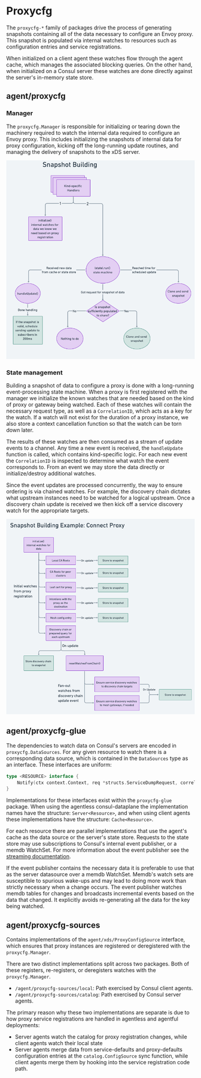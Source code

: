 # Proxycfg
The `proxycfg-*` family of packages drive the process of generating snapshots containing all of the data necessary to configure an Envoy proxy. This snapshot is populated via internal watches to resources such as configuration entries and service registrations.

When initialized on a client agent these watches flow through the agent cache, which manages the associated blocking queries. On the other hand, when initialized on a Consul server these watches are done directly against the server's in-memory state store.

## agent/proxycfg
### Manager
The `proxycfg.Manager` is responsible for initializing or tearing down the machinery required to watch the internal data required to configure an Envoy proxy. This includes initializing the snapshots of internal data for proxy configuration, kicking off the long-running update routines, and managing the delivery of snapshots to the xDS server.

![Snapshot sharing](./proxycfg-snapshot-sharing.png)

### State management
Building a snapshot of data to configure a proxy is done with a long-running event-processing state machine. When a proxy is first registered with the manager we initialize the known watches that are needed based on the kind of proxy or gateway being watched. Each of these watches will contain the necessary request type, as well as a `CorrelationID`, which acts as a key for the watch. If a watch will not exist for the duration of a proxy instance, we also store a context cancellation function so that the watch can be torn down later.

The results of these watches are then consumed as a stream of update events to a channel. Any time a new event is received, the `handleUpdate` function is called, which contains kind-specific logic. For each new event the `CorrelationID` is inspected to determine what watch the event corresponds to. From an event we may store the data directly or initialize/destroy additional watches.

Since the event updates are processed concurrently, the way to ensure ordering is via chained watches. For example, the discovery chain dictates what upstream instances need to be watched for a logical upstream. Once a discovery chain update is received we then kick off a service discovery watch for the appropriate targets.

![Snapshot building](./proxycfg-snapshot-building.png)

## agent/proxycfg-glue
The dependencies to watch data on Consul's servers are encoded in `proxycfg.DataSources`. For any given resource to watch there is a corresponding data source, which is contained in the `DataSources` type as an interface. These interfaces are uniform:

```go
type <RESOURCE> interface {
	Notify(ctx context.Context, req *structs.ServiceDumpRequest, correlationID string, ch chan<- UpdateEvent) error
}
```

Implementations for these interfaces exist within the `proxycfg-glue` package. When using the agentless consul-dataplane the implementation names have the structure: `Server<Resource>`, and when using client agents these implementations have the structure: `Cache<Resource>`.

For each resource there are parallel implementations that use the agent's cache as the data source or the server's state store. Requests to the state store may use subscriptions to Consul's internal event publisher, or a memdb WatchSet. For more information about the event publisher see the [streaming documentation](/docs/rpc/streaming).

If the event publisher contains the necessary data it is preferable to use that as the server datasource over a memdb WatchSet. Memdb's watch sets are susceptible to spurious wake-ups and may lead to doing more work than strictly necessary when a change occurs. The event publisher watches memdb tables for changes and broadcasts incremental events based on the data that changed. It explicitly avoids re-generating all the data for the key being watched.

## agent/proxycfg-sources
Contains implementations of the `agent/xds/ProxyConfigSource` interface, which ensures that proxy instances are registered or deregistered with the `proxycfg.Manager`.

There are two distinct implementations split across two packages. Both of these registers, re-registers, or deregisters watches with the `proxycfg.Manager`.
* `/agent/proxycfg-sources/local`: Path exercised by Consul client agents.
* `/agent/proxycfg-sources/catalog`: Path exercised by Consul server agents.

The primary reason why these two implementations are separate is due to how proxy service registrations are handled in agentless and agentful deployments:
* Server agents watch the catalog for proxy registration changes, while client agents watch their local state
* Server agents merge data from service-defaults and proxy-defaults configuration entries at the `catalog.ConfigSource` sync function, while client agents merge them by hooking into the service registration code path.
